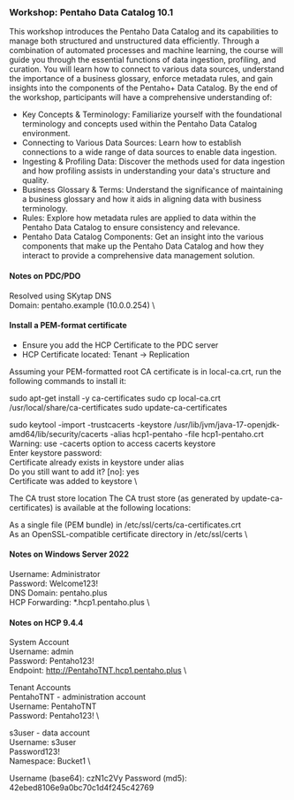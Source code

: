 ### Workshop: Pentaho Data Catalog 10.1

This workshop introduces the Pentaho Data Catalog and its capabilities to manage both structured and unstructured data efficiently. Through a combination of automated processes and machine learning, the course will guide you through the essential functions of data ingestion, profiling, and curation. You will learn how to connect to various data sources, understand the importance of a business glossary, enforce metadata rules, and gain insights into the components of the Pentaho+ Data Catalog.
By the end of the workshop, participants will have a comprehensive understanding of:

- Key Concepts & Terminology: Familiarize yourself with the foundational terminology and concepts used within the Pentaho Data Catalog environment.
- Connecting to Various Data Sources: Learn how to establish connections to a wide range of data sources to enable data ingestion.
- Ingesting & Profiling Data: Discover the methods used for data ingestion and how profiling assists in understanding your data's structure and quality.
- Business Glossary & Terms: Understand the significance of maintaining a business glossary and how it aids in aligning data with business terminology.
- Rules: Explore how metadata rules are applied to data within the Pentaho Data Catalog to ensure consistency and relevance.
- Pentaho Data Catalog Components: Get an insight into the various components that make up the Pentaho Data Catalog and how they interact to provide a comprehensive data management solution.

#### Notes on PDC/PDO

Resolved using SKytap DNS \
Domain: pentaho.example (10.0.0.254) \

#### Install a PEM-format certificate

* Ensure you add the HCP Certificate to the PDC server
* HCP Certificate located: Tenant -> Replication

Assuming your PEM-formatted root CA certificate is in local-ca.crt, run the following commands to install it:

sudo apt-get install -y ca-certificates
sudo cp local-ca.crt /usr/local/share/ca-certificates
sudo update-ca-certificates

sudo keytool -import -trustcacerts -keystore /usr/lib/jvm/java-17-openjdk-amd64/lib/security/cacerts -alias hcp1-pentaho -file hcp1-pentaho.crt \
Warning: use -cacerts option to access cacerts keystore \
Enter keystore password:   \
Certificate already exists in keystore under alias <mycert> \
Do you still want to add it? [no]:  yes \
Certificate was added to keystore \


The CA trust store location
The CA trust store (as generated by update-ca-certificates) is available at the following locations:

As a single file (PEM bundle) in /etc/ssl/certs/ca-certificates.crt \
As an OpenSSL-compatible certificate directory in /etc/ssl/certs \


#### Notes on Windows Server 2022

Username: Administrator \
Password: Welcome123! \
DNS Domain: pentaho.plus \
HCP Forwarding: *.hcp1.pentaho.plus \

#### Notes on HCP 9.4.4

System Account \
Username: admin \
Password: Pentaho123! \
Endpoint: http://PentahoTNT.hcp1.pentaho.plus \

Tenant Accounts \
PentahoTNT - administration account \
Username: PentahoTNT \
Password: Pentaho123! \

s3user - data account \
Username: s3user \
Password123! \
Namespace: Bucket1 \

Username (base64): czN1c2Vy
Password (md5): 42ebed8106e9a0bc70c1d4f245c42769
